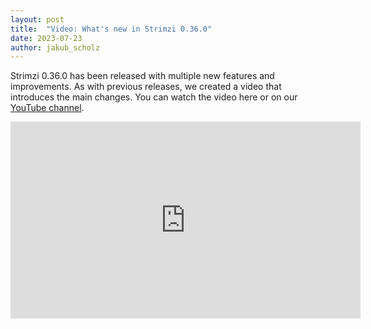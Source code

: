 ```yaml
---
layout: post
title:  "Video: What's new in Strimzi 0.36.0"
date: 2023-07-23
author: jakub_scholz
---
```


Strimzi 0.36.0 has been released with multiple new features and improvements.
As with previous releases, we created a video that introduces the main changes.
You can watch the video here or on our [YouTube channel](https://youtu.be/sBXLpAHxrCo).

<!--more-->

<iframe width="560" height="315" src="https://www.youtube.com/embed/sBXLpAHxrCo" frameborder="0" allow="accelerometer; autoplay; encrypted-media; gyroscope; picture-in-picture" allowfullscreen></iframe>
